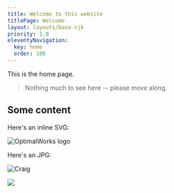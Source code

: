 ```yaml
---
title: Welcome to this website
titlePage: Welcome
layout: layouts/base.njk
priority: 1.0
eleventyNavigation:
  key: home
  order: 100
---
```


This is the home page.

> Nothing much to see here -- please move along.

## Some content

Here's an inline SVG:

<img inline src="/images/optimalworks.svg" alt="OptimalWorks logo" />

Here's an JPG:

![Craig](/images/craig.jpg)

<img src="/images/craig.jpg" dimensions />
